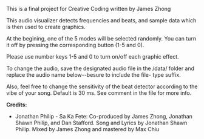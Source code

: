 This is a final project for Creative Coding written by James Zhong

This audio visualizer detects frequencies and beats, and sample 
data which is then used to create graphics.

At the begining, one of the 5 modes will be selected randomly. You can turn it off by pressing the corresponding button (1-5 and 0).

Please use number keys 1-5 and 0 to turn on/off each graphic effect.

To change the audio, save the designated audio file in the /data/
folder and replace the audio name below--besure to include the file-
type suffix.

Also, feel free to change the sensitivity of the beat detector according to the vibe of your song. Default is 30 ms. See comment in the file for more info.


**Credits:**

* Jonathan Philip - Sa Ka Fete: Co-produced by James Zhong, Jonathan Shawn Philip, and Dan Stafford. Song and Lyrics by Jonathan Shawn Philip. Mixed by James Zhong and mastered by Max Chiu
